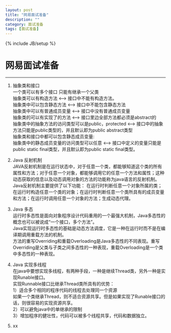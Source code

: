 ```yaml
---
layout: post
title: "网易面试准备"
description: ""
category: 面试准备
tags: [面试准备]
---
```

{% include JB/setup %}
# 网易面试准备
---



1. 抽象类和接口 <br>
一个类可以有多个接口 只能有继承一个父类<br>
抽象类可以有构造方法  <--> 接口中不能有构造方法。<br>
抽象类中可以包含静态方法  <--> 接口中不能包含静态方法 <br>
抽象类中可以有普通成员变量 <--> 接口中没有普通成员变量<br>
抽象类的可以有实现了的方法 <--> 接口里边全部方法都必须是abstract的<br>
抽象类中的抽象方法的访问类型可以是public，protected 
<--> 接口中的抽象方法只能是public类型的，并且默认即为public abstract类型<br>
抽象类和接口中都可以包含静态成员变量:<br>
抽象类中的静态成员变量的访问类型可以任意 <--> 接口中定义的变量只能是public static final类型，并且默认即为public static final类型。

2. Java 反射机制 <br>
JAVA反射机制是在运行状态中，对于任意一个类，都能够知道这个类的所有属性和方法；对于任意一个对象，都能够调用它的任意一个方法和属性；这种动态获取的信息以及动态调用对象的方法的功能称为java语言的反射机制。<br>
Java反射机制主要提供了以下功能： 在运行时判断任意一个对象所属的类；在运行时构造任意一个类的对象；在运行时判断任意一个类所具有的成员变量和方法；在运行时调用任意一个对象的方法；生成动态代理。

3. Java 多态<br>
运行时多态性是面向对象程序设计代码重用的一个最强大机制，Java多态性的概念也可以被说成“一个接口，多个方法”。<br>
Java实现运行时多态性的基础是动态方法调度，它是一种在运行时而不是在编译期调用重载方法的机制。<br>
方法的重写Overriding和重载Overloading是Java多态性的不同表现。重写Overriding是父类与子类之间多态性的一种表现，重载Overloading是一个类中多态性的一种表现。<br>

4. Java 实现多线程<br>
在java中要想实现多线程，有两种手段，一种是继续Thread类，另外一种是实现Runable接口。<br>
实现Runnable接口比继承Thread类所具有的优势：<br>
1）适合多个相同的程序代码的线程去处理同一个资源<br>
如果一个类继承Thread，则不适合资源共享。但是如果实现了Runable接口的话，则很容易的实现资源共享。<br>
2）可以避免java中的单继承的限制<br>
3）增加程序的健壮性，代码可以被多个线程共享，代码和数据独立。<br>

5. xx
 



